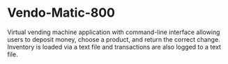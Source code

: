 # Vendo-Matic-800
Virtual vending machine application with command-line interface allowing users to deposit money, choose a product, and return the correct change. Inventory is loaded via a text file and transactions are also logged to a text file.
